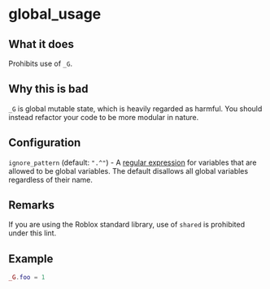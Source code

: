 # global_usage
## What it does
Prohibits use of `_G`.

## Why this is bad
`_G` is global mutable state, which is heavily regarded as harmful. You should instead refactor your code to be more modular in nature.

## Configuration
`ignore_pattern` (default: `".^"`) - A [regular expression](https://en.wikipedia.org/wiki/Regular_expression) for variables that are allowed to be global variables. The default disallows all global variables regardless of their name.

## Remarks
If you are using the Roblox standard library, use of `shared` is prohibited under this lint.

## Example
```lua
_G.foo = 1
```
